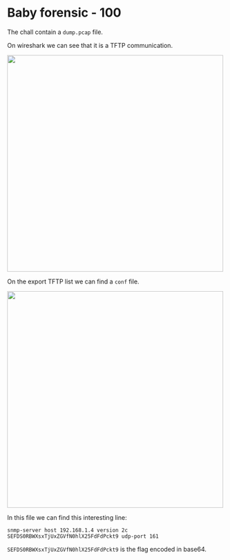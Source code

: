 # Baby forensic - 100
The chall contain a `dump.pcap` file. 

On wireshark we can see that it is a TFTP communication.

<img width="500" src="https://i.imgur.com/6fpETaE_d.webp?maxwidth=760&fidelity=petit">

On the export TFTP list we can find a `conf` file.

<img width="500" src="https://i.imgur.com/4Hf1OM9_d.webp?maxwidth=760&fidelity=grand">

In this file we can find this interesting line: 
```
snmp-server host 192.168.1.4 version 2c SEFDS0RBWXsxTjUxZGVfN0hlX25FdFdPckt9 udp-port 161
```
`SEFDS0RBWXsxTjUxZGVfN0hlX25FdFdPckt9` is the flag encoded in base64.
